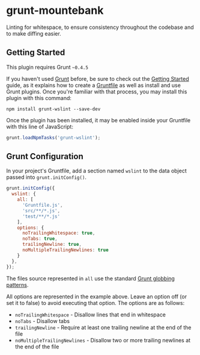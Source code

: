 # grunt-mountebank

Linting for whitespace, to ensure consistency throughout the codebase and to make
diffing easier.

## Getting Started

This plugin requires Grunt `~0.4.5`

If you haven't used [Grunt](http://gruntjs.com/) before, be sure to check out
the [Getting Started](http://gruntjs.com/getting-started) guide, as it explains
how to create a [Gruntfile](http://gruntjs.com/sample-gruntfile) as well as
install and use Grunt plugins. Once you're familiar with that process, you
may install this plugin with this command:

```shell
npm install grunt-wslint --save-dev
```

Once the plugin has been installed, it may be enabled inside your Gruntfile with this line of JavaScript:

```js
grunt.loadNpmTasks('grunt-wslint');
```

## Grunt Configuration

In your project's Gruntfile, add a section named `wslint` to the data object passed into `grunt.initConfig()`.

```js
grunt.initConfig({
  wslint: {
    all: [
      'Gruntfile.js',
      'src/**/*.js',
      'test/**/*.js'
    ],
    options: {
      noTrailingWhitespace: true,
      noTabs: true,
      trailingNewline: true,
      noMultipleTrailingNewlines: true
    }
  },
});
```

The files source represented in `all` use the standard
[Grunt globbing patterns](http://gruntjs.com/api/grunt.file#globbing-patterns).

All options are represented in the example above.  Leave an option off (or set it to false) to
avoid executing that option.  The options are as follows:

* `noTrailingWhitespace` - Disallow lines that end in whitespace
* `noTabs` - Disallow tabs
* `trailingNewline` - Require at least one trailing newline at the end of the file
* `noMultipleTrailingNewlines` - Disallow two or more trailing newlines at the end of the file
